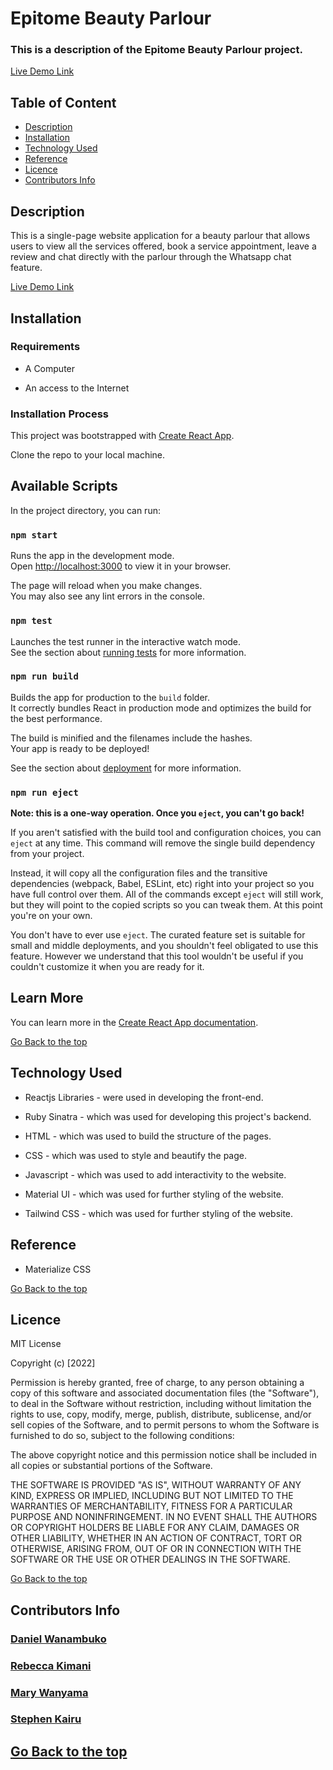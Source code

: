 # Epitome Beauty Parlour
 
### This is a description of the Epitome Beauty Parlour project.

[Live Demo Link](https://main--singular-mermaid-870a2f.netlify.app/)

## Table of Content

+ [Description](#description)
+ [Installation](#installation)
+ [Technology Used](#technology-used)
+ [Reference](#reference)
+ [Licence](#licence)
+ [Contributors Info](#contributors-info)

## Description
<p>This is a single-page website application for a beauty parlour that allows users to view all the services offered, book a service appointment, leave a review and chat directly with the parlour through the Whatsapp chat feature.</p>

[Live Demo Link](https://main--singular-mermaid-870a2f.netlify.app/)

## Installation

### Requirements

* A Computer

* An access to the Internet

### Installation Process

This project was bootstrapped with [Create React App](https://github.com/facebook/create-react-app).

Clone the repo to your local machine.

## Available Scripts

In the project directory, you can run:

### `npm start`

Runs the app in the development mode.\
Open [http://localhost:3000](http://localhost:3000) to view it in your browser.

The page will reload when you make changes.\
You may also see any lint errors in the console.

### `npm test`

Launches the test runner in the interactive watch mode.\
See the section about [running tests](https://facebook.github.io/create-react-app/docs/running-tests) for more information.

### `npm run build`

Builds the app for production to the `build` folder.\
It correctly bundles React in production mode and optimizes the build for the best performance.

The build is minified and the filenames include the hashes.\
Your app is ready to be deployed!

See the section about [deployment](https://facebook.github.io/create-react-app/docs/deployment) for more information.

### `npm run eject`

**Note: this is a one-way operation. Once you `eject`, you can't go back!**

If you aren't satisfied with the build tool and configuration choices, you can `eject` at any time. This command will remove the single build dependency from your project.

Instead, it will copy all the configuration files and the transitive dependencies (webpack, Babel, ESLint, etc) right into your project so you have full control over them. All of the commands except `eject` will still work, but they will point to the copied scripts so you can tweak them. At this point you're on your own.

You don't have to ever use `eject`. The curated feature set is suitable for small and middle deployments, and you shouldn't feel obligated to use this feature. However we understand that this tool wouldn't be useful if you couldn't customize it when you are ready for it.

## Learn More

You can learn more in the [Create React App documentation](https://facebook.github.io/create-react-app/docs/getting-started).


[Go Back to the top](#epitome-beauty-parlour)
## Technology Used

* Reactjs Libraries - were used in developing the front-end.

* Ruby Sinatra - which was used for developing this project's backend.

* HTML - which was used to build the structure of the pages.

* CSS - which was used to style and beautify the page.

* Javascript - which was used to add interactivity to the website.

* Material UI - which was used for further styling of the website.

* Tailwind CSS - which was used for further styling of the website.


## Reference
* Materialize CSS

[Go Back to the top](#epitome-beauty-parlour)

## Licence

MIT License

Copyright (c) [2022]

Permission is hereby granted, free of charge, to any person obtaining a copy
of this software and associated documentation files (the "Software"), to deal
in the Software without restriction, including without limitation the rights
to use, copy, modify, merge, publish, distribute, sublicense, and/or sell
copies of the Software, and to permit persons to whom the Software is
furnished to do so, subject to the following conditions:

The above copyright notice and this permission notice shall be included in all
copies or substantial portions of the Software.

THE SOFTWARE IS PROVIDED "AS IS", WITHOUT WARRANTY OF ANY KIND, EXPRESS OR
IMPLIED, INCLUDING BUT NOT LIMITED TO THE WARRANTIES OF MERCHANTABILITY,
FITNESS FOR A PARTICULAR PURPOSE AND NONINFRINGEMENT. IN NO EVENT SHALL THE
AUTHORS OR COPYRIGHT HOLDERS BE LIABLE FOR ANY CLAIM, DAMAGES OR OTHER
LIABILITY, WHETHER IN AN ACTION OF CONTRACT, TORT OR OTHERWISE, ARISING FROM,
OUT OF OR IN CONNECTION WITH THE SOFTWARE OR THE USE OR OTHER DEALINGS IN THE
SOFTWARE.

[Go Back to the top](#epitome-beauty-parlour)

## Contributors Info

### [Daniel Wanambuko](https://github.com/BlackHawk0)
### [Rebecca Kimani](https://github.com/rebykimani)
### [Mary Wanyama](https://github.com/Mary-Wanyama)
### [Stephen Kairu](https://github.com/StephenKairu)


## [Go Back to the top](#epitome-beauty-parlour)

